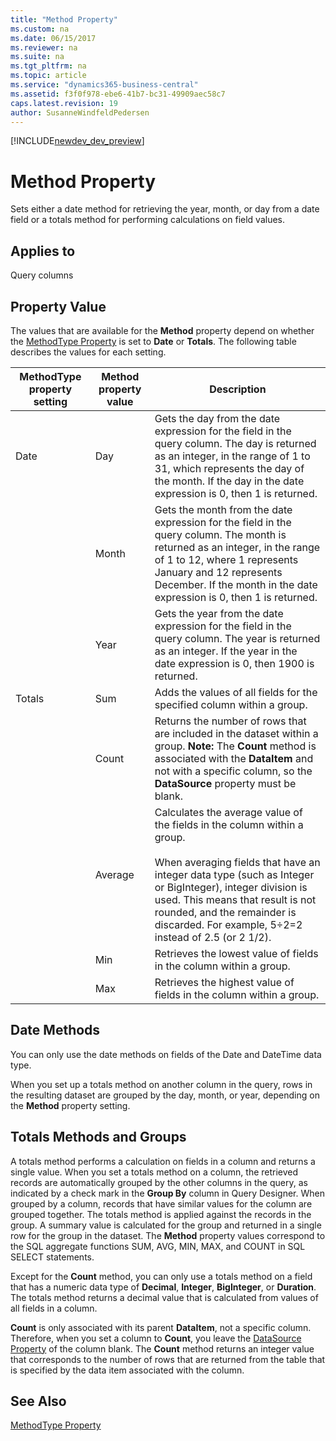 ```yaml
---
title: "Method Property"
ms.custom: na
ms.date: 06/15/2017
ms.reviewer: na
ms.suite: na
ms.tgt_pltfrm: na
ms.topic: article
ms.service: "dynamics365-business-central"
ms.assetid: f3f0f978-ebe6-41b7-bc31-49909aec58c7
caps.latest.revision: 19
author: SusanneWindfeldPedersen
---
```


[!INCLUDE[newdev_dev_preview](../includes/newdev_dev_preview.md)]

# Method Property
Sets either a date method for retrieving the year, month, or day from a date field or a totals method for performing calculations on field values.  
  
## Applies to  
 Query columns  
  
## Property Value  
 The values that are available for the **Method** property depend on whether the [MethodType Property](devenv-methodtype-property.md) is set to **Date** or **Totals**. The following table describes the values for each setting.  
  
|**MethodType** property setting|Method property value|Description|  
|-------------------------------------|---------------------------|-----------------|  
|Date|Day|Gets the day from the date expression for the field in the query column. The day is returned as an integer, in the range of 1 to 31, which represents the day of the month. If the day in the date expression is 0, then 1 is returned.|  
||Month|Gets the month from the date expression for the field in the query column. The month is returned as an integer, in the range of 1 to 12, where 1 represents January and 12 represents December. If the month in the date expression is 0, then 1 is returned.|  
||Year|Gets the year from the date expression for the field in the query column. The year is returned as an integer. If the year in the date expression is 0, then 1900 is returned.|  
|Totals|Sum|Adds the values of all fields for the specified column within a group.|  
||Count|Returns the number of rows that are included in the dataset within a group. **Note:**  The **Count** method is associated with the **DataItem** and not with a specific column, so the **DataSource** property must be blank.|  
||Average|Calculates the average value of the fields in the column within a group.<br /><br /> When averaging fields that have an integer data type (such as Integer or BigInteger), integer division is used. This means that result is not rounded, and the remainder is discarded. For example, 5÷2=2 instead of 2.5 (or 2 1/2).|  
||Min|Retrieves the lowest value of fields in the column within a group.|  
||Max|Retrieves the highest value of fields in the column within a group.|  
  
## Date Methods  
 You can only use the date methods on fields of the Date and DateTime data type.  
  
 When you set up a totals method on another column in the query, rows in the resulting dataset are grouped by the day, month, or year, depending on the **Method** property setting.  
 <!-- 
 For more information about date methods, see [Using the Date Method to Retrieve Day, Month, and Year Data](Using-the-Date-Method-to-Retrieve-Day--Month--and-Year-Data.md).  -->
  
## Totals Methods and Groups  
 A totals method performs a calculation on fields in a column and returns a single value. When you set a totals method on a column, the retrieved records are automatically grouped by the other columns in the query, as indicated by a check mark in the **Group By** column in Query Designer. When grouped by a column, records that have similar values for the column are grouped together. The totals method is applied against the records in the group. A summary value is calculated for the group and returned in a single row for the group in the dataset. The **Method** property values correspond to the SQL aggregate functions SUM, AVG, MIN, MAX, and COUNT in SQL SELECT statements.  
  
 Except for the **Count** method, you can only use a totals method on a field that has a numeric data type of **Decimal**, **Integer**, **BigInteger**, or **Duration**. The totals method returns a decimal value that is calculated from values of all fields in a column.  
  
 **Count** is only associated with its parent **DataItem**, not a specific column. Therefore, when you set a column to **Count**, you leave the [DataSource Property](devenv-datasource-property.md) of the column blank. The **Count** method returns an integer value that corresponds to the number of rows that are returned from the table that is specified by the data item associated with the column.  
 <!-- 
 For more information, see [Understanding Query Totals and Grouping](Understanding-Query-Totals-and-Grouping.md).  -->
  
## See Also  
 [MethodType Property](devenv-methodtype-property.md)   
 <!--
 [Using the Date Method to Retrieve Day, Month, and Year Data](Using-the-Date-Method-to-Retrieve-Day--Month--and-Year-Data.md)  
 [Understanding Query Totals and Grouping](Understanding-Query-Totals-and-Grouping.md)   
 [How to: Create Queries](How-to--Create-Queries.md) -->